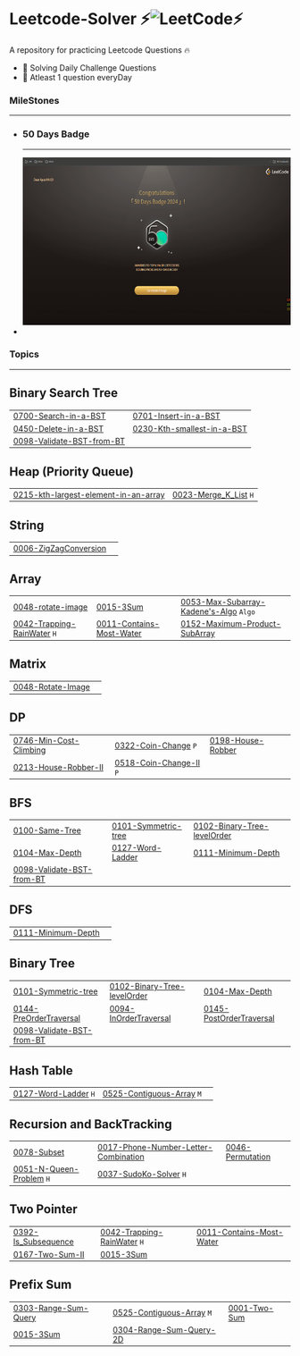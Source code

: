 # Leetcode-Solver ⚡️![LeetCode](https://img.shields.io/badge/LeetCode-000000?style=for-the-badge&logo=LeetCode&logoColor=#d16c06)⚡️
A repository for practicing Leetcode Questions 🔥
- 🚀 Solving Daily Challenge Questions 
- 🎉 Atleast 1 question everyDay
### MileStones
---
- ### 50 Days Badge
  ---
  <img src="Image/Screenshot (233).png" width="600" height="300"/>
- 
### Topics
---
## Binary Search Tree
|  |  |
| ------- | ------- |
| [0700-Search-in-a-BST](https://github.com/AyushKUMAR031/Leetcode-Practise/blob/main/Q100%2B/Q700_Search_in_BST.cpp) |[0701-Insert-in-a-BST](https://github.com/AyushKUMAR031/Leetcode-Practise/blob/main/Q100%2B/Q701_Insert_in_BST.cpp) |
| [0450-Delete-in-a-BST](https://github.com/AyushKUMAR031/Leetcode-Practise/blob/main/Q100%2B/Q450_Delete_in_BST.cpp) | [0230-Kth-smallest-in-a-BST](https://github.com/AyushKUMAR031/Leetcode-Practise/blob/main/Q100%2B/Q230_Kth_smallest_in_BST.cpp) |
|[0098-Validate-BST-from-BT](https://github.com/AyushKUMAR031/Leetcode-Practise/blob/main/Folder_To_Q0010%2B/Q98_Validate_BST.cpp) |||
## Heap (Priority Queue)
|  |  |
| ------- | ------- |
| [0215-kth-largest-element-in-an-array](https://github.com/AyushKUMAR031/Leetcode-Practise/blob/main/Q100%2B/Q215_Kth_Largest_in_array.cpp) |[0023-Merge_K_List](https://github.com/AyushKUMAR031/Leetcode-Practise/blob/main/Folder_To_Q0010%2B/Q23_Merge_K_List.cpp) `H` |
## String
|  |  |
| ------- | ------- |
| [0006-ZigZagConversion](https://github.com/AyushKUMAR031/Leetcode-Practise/blob/main/Folder_To_Q0001%2B/Q6_ZigZag_Converison.cpp) |[]()|
## Array
|  |  |  |
| ------- | ------- | ------- |
|[0048-rotate-image](https://github.com/AyushKUMAR031/LeetCode_Submissions/tree/master/0048-rotate-image)|[0015-3Sum](https://github.com/AyushKUMAR031/Leetcode-Practise/blob/main/Folder_To_Q0010%2B/Q15_3Sum.cpp)|[0053-Max-Subarray-Kadene's-Algo](https://github.com/AyushKUMAR031/Leetcode-Practise/blob/main/Folder_To_Q0010%2B/Q53_Maximum_SubArray.cpp) `Algo`|
|[0042-Trapping-RainWater](https://github.com/AyushKUMAR031/Leetcode-Practise/blob/main/Folder_To_Q0010%2B/Q42_Trapping_Rain_Water.cpp) `H`|[0011-Contains-Most-Water](https://github.com/AyushKUMAR031/Leetcode-Practise/blob/main/Folder_To_Q0010%2B/Q11_Contains_Most_Water.cpp)|[0152-Maximum-Product-SubArray](https://github.com/AyushKUMAR031/Leetcode-Practise/blob/main/Folder_To_Q0100%2B/Q152_Maximum_Product_Subarray.cpp)|
## Matrix
|  |  |
| ------- | ------- |
| [0048-Rotate-Image](https://github.com/AyushKUMAR031/Leetcode-Practise/blob/main/Folder_To_Q0010%2B/Q48_Rotate_Image.cpp) |[]()|
## DP
|  |  |  |
| ------- | ------- | ------- |
| [0746-Min-Cost-Climbing](https://github.com/AyushKUMAR031/Leetcode-Practise/blob/main/Folder_To_Q0100%2B/Q746_Min_cost_Climbing_Stairs.cpp) |[0322-Coin-Change](https://github.com/AyushKUMAR031/Leetcode-Practise/blob/main/Folder_To_Q0100%2B/Q322_Coin_Change.cpp) `P`|[0198-House-Robber](https://github.com/AyushKUMAR031/Leetcode-Practise/blob/main/Folder_To_Q0100%2B/Q198_House_Robber.cpp)|
|[0213-House-Robber-II](https://github.com/AyushKUMAR031/Leetcode-Practise/blob/main/Folder_To_Q0100%2B/Q213_House_Robber_II.cpp)|[0518-Coin-Change-II](https://github.com/AyushKUMAR031/Leetcode-Practise/blob/main/Folder_To_Q0100%2B/Q518_Coin_Change_II.cpp) `P`||
## BFS
|  |  |  |
| ------- | ------- | ------- |
| [0100-Same-Tree](https://github.com/AyushKUMAR031/Leetcode-Practise/blob/main/Folder_To_Q0010%2B/Q100_Same_Tree.cpp) |[0101-Symmetric-tree](https://github.com/AyushKUMAR031/Leetcode-Practise/blob/main/Folder_To_Q0100%2B/Q101_Symmetric_tree.cpp) |[0102-Binary-Tree-levelOrder](https://github.com/AyushKUMAR031/Leetcode-Practise/blob/main/Folder_To_Q0100%2B/Q102_Binary_Tree_Level_Order.cpp) |
|[0104-Max-Depth](https://github.com/AyushKUMAR031/Leetcode-Practise/blob/main/Folder_To_Q0100%2B/Q104_Maximum_Depth_in_Binary_tree.cpp) |[0127-Word-Ladder](https://github.com/AyushKUMAR031/Leetcode-Practise/blob/main/Folder_To_Q0100%2B/Q127_Word_Ladder.cpp) | [0111-Minimum-Depth](https://github.com/AyushKUMAR031/Leetcode-Practise/blob/main/Folder_To_Q0100%2B/Q111_Minimum_depth.cpp) |
|[0098-Validate-BST-from-BT](https://github.com/AyushKUMAR031/Leetcode-Practise/blob/main/Folder_To_Q0010%2B/Q98_Validate_BST.cpp) | | |
## DFS
|  |  |
| ------- | ------- |
| [0111-Minimum-Depth](https://github.com/AyushKUMAR031/Leetcode-Practise/blob/main/Folder_To_Q0100%2B/Q111_Minimum_depth.cpp) |[]()|
## Binary Tree
|  |  |  |
| ------- | ------- | ------- |
| [0101-Symmetric-tree](https://github.com/AyushKUMAR031/Leetcode-Practise/blob/main/Folder_To_Q0100%2B/Q101_Symmetric_tree.cpp)|[0102-Binary-Tree-levelOrder](https://github.com/AyushKUMAR031/Leetcode-Practise/blob/main/Folder_To_Q0100%2B/Q102_Binary_Tree_Level_Order.cpp) | [0104-Max-Depth](https://github.com/AyushKUMAR031/Leetcode-Practise/blob/main/Folder_To_Q0100%2B/Q104_Maximum_Depth_in_Binary_tree.cpp)|
| [0144-PreOrderTraversal](https://github.com/AyushKUMAR031/Leetcode-Practise/blob/main/Folder_To_Q0100%2B/Q144_PreOrderTraversal.cpp)|[0094-InOrderTraversal](https://github.com/AyushKUMAR031/Leetcode-Practise/blob/main/Folder_To_Q0010%2B/Q94_InOrderTraversal.cpp)| [0145-PostOrderTraversal](https://github.com/AyushKUMAR031/Leetcode-Practise/blob/main/Folder_To_Q0100%2B/Q145_PostOrderTraversal.cpp)| 
|[0098-Validate-BST-from-BT](https://github.com/AyushKUMAR031/Leetcode-Practise/blob/main/Folder_To_Q0010%2B/Q98_Validate_BST.cpp) | | |
## Hash Table
|  |  |  |
| ------- | ------- | ------- |
| [0127-Word-Ladder](https://github.com/AyushKUMAR031/Leetcode-Practise/blob/main/Folder_To_Q0100%2B/Q127_Word_Ladder.cpp) `H` |[0525-Contiguous-Array](https://github.com/AyushKUMAR031/Leetcode-Practise/blob/main/Folder_To_Q0100%2B/Q525_Contiguous_Array.cpp) `M`|[]()|
## Recursion and BackTracking
|  |  |  |
| ------- | ------- | ------- |
| [0078-Subset](https://github.com/AyushKUMAR031/Leetcode-Practise/blob/main/Folder_To_Q0010%2B/Q78_Subset.cpp) |[0017-Phone-Number-Letter-Combination](https://github.com/AyushKUMAR031/Leetcode-Practise/blob/main/Folder_To_Q0001%2B/Q17_Letter_Combination_Phone_Number.cpp)| [0046-Permutation](https://github.com/AyushKUMAR031/Leetcode-Practise/blob/main/Folder_To_Q0010%2B/Q46_Permutation.cpp) |
|[0051-N-Queen-Problem](https://github.com/AyushKUMAR031/Leetcode-Practise/blob/main/Folder_To_Q0010%2B/Q51_N_Queen.cpp) `H`| [0037-SudoKo-Solver](https://github.com/AyushKUMAR031/Leetcode-Practise/blob/main/Folder_To_Q0010%2B/Q37_SudoKo_Solver.cpp) `H`||
## Two Pointer
|  |  |  |
| ------- | ------- | ------- |
| [0392-Is_Subsequence](https://github.com/AyushKUMAR031/Leetcode-Practise/blob/main/Folder_To_Q0100%2B/Q392_Is_Subsequence.cpp) |[0042-Trapping-RainWater](https://github.com/AyushKUMAR031/Leetcode-Practise/blob/main/Folder_To_Q0010%2B/Q42_Trapping_Rain_Water.cpp) `H`|[0011-Contains-Most-Water](https://github.com/AyushKUMAR031/Leetcode-Practise/blob/main/Folder_To_Q0010%2B/Q11_Contains_Most_Water.cpp)|
|[0167-Two-Sum-II](https://github.com/AyushKUMAR031/Leetcode-Practise/blob/main/Folder_To_Q0100%2B/Q167_Two_Sum_II.cpp)|[0015-3Sum](https://github.com/AyushKUMAR031/Leetcode-Practise/blob/main/Folder_To_Q0010%2B/Q15_3Sum.cpp)||
## Prefix Sum
|  |  |  |
| ------- | ------- | ------- |
| [0303-Range-Sum-Query](https://github.com/AyushKUMAR031/Leetcode-Practise/blob/main/Folder_To_Q0100%2B/Q303_Range_Sum_Query(Prefix_Sum).cpp) |[0525-Contiguous-Array](https://github.com/AyushKUMAR031/Leetcode-Practise/blob/main/Folder_To_Q0100%2B/Q525_Contiguous_Array.cpp) `M`|[0001-Two-Sum](https://github.com/AyushKUMAR031/Leetcode-Practise/blob/main/Folder_To_Q0001+/Q1_Two_Sum.cpp)|
|[0015-3Sum](https://github.com/AyushKUMAR031/Leetcode-Practise/blob/main/Folder_To_Q0010%2B/Q15_3Sum.cpp)|[0304-Range-Sum-Query-2D](https://github.com/AyushKUMAR031/Leetcode-Practise/blob/main/Folder_To_Q0100%2B/Q304_Range_Sum_Query_2D.cpp)|[]()|
<!-- ## New Topic
|  |  |
| ------- | ------- |
| []() |[]()| -->
